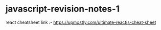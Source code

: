 # javascript-revision-notes-1

react cheatsheet link :- https://upmostly.com/ultimate-reactjs-cheat-sheet
